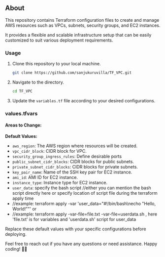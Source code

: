 ## About

This repository contains Terraform configuration files to create and manage AWS resources such as VPCs, subnets, security groups, and EC2 instances. 

It provides a flexible and scalable infrastructure setup that can be easily customized to suit various deployment requirements.

### Usage

1. Clone this repository to your local machine.
   ```bash
   git clone https://github.com/sanjukuruvilla/TF_VPC.git
   ```

2. Navigate to the directory.
   ```bash
   cd TF_VPC
   ```

3. Update the `variables.tf` file according to your desired configurations.

### values.tfvars

#### Areas to Change:

**Default Values:**
- `aws_region`: The AWS region where resources will be created.
- `vpc_cidr_block`: CIDR block for VPC.
- `security_group_ingress_rules`: Define desirable ports
- `public_subnet_cidr_blocks`: CIDR blocks for public subnets.
- `private_subnet_cidr_blocks`: CIDR blocks for private subnets.
- `key_pair_name`: Name of the SSH key pair for EC2 instance.
- `ami_id`: AMI ID for EC2 instance.
- `instance_type`: Instance type for EC2 instance.
- `user_data`: specify the bash script  //either you can mention the bash script directly here or specify location of script file during the terraform apply time
- 
  //example: terraform apply -var 'user_data="#!/bin/bash\necho \"Hello, World!\""' or
-
  //example: terraform apply -var-file=file.txt -var-file=userdata.sh  , here 'file.txt' is for variables and 'userdata.sh' script for user_data

Replace these default values with your specific configurations before deploying.

Feel free to reach out if you have any questions or need assistance. Happy coding! 🏴‍☠️
